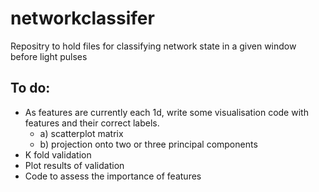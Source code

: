 # networkclassifer
Repositry to hold files for classifying network state in a given window before light pulses

## To do:
* As features are currently each 1d, write some visualisation code with features and their correct labels. 
	- a) scatterplot matrix 
	- b) projection onto two or three principal components
* K fold validation
* Plot results of validation
* Code to assess the importance of features